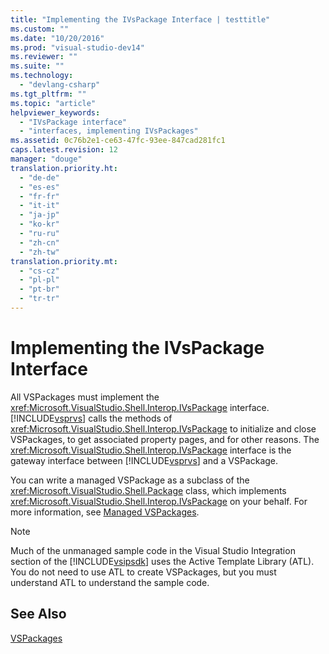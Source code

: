 ```yaml
---
title: "Implementing the IVsPackage Interface | testtitle"
ms.custom: ""
ms.date: "10/20/2016"
ms.prod: "visual-studio-dev14"
ms.reviewer: ""
ms.suite: ""
ms.technology: 
  - "devlang-csharp"
ms.tgt_pltfrm: ""
ms.topic: "article"
helpviewer_keywords: 
  - "IVsPackage interface"
  - "interfaces, implementing IVsPackages"
ms.assetid: 0c76b2e1-ce63-47fc-93ee-847cad281fc1
caps.latest.revision: 12
manager: "douge"
translation.priority.ht: 
  - "de-de"
  - "es-es"
  - "fr-fr"
  - "it-it"
  - "ja-jp"
  - "ko-kr"
  - "ru-ru"
  - "zh-cn"
  - "zh-tw"
translation.priority.mt: 
  - "cs-cz"
  - "pl-pl"
  - "pt-br"
  - "tr-tr"
---
```

# Implementing the IVsPackage Interface
All VSPackages must implement the <xref:Microsoft.VisualStudio.Shell.Interop.IVsPackage> interface. [!INCLUDE[vsprvs](../code-quality/includes/vsprvs_md.md)] calls the methods of <xref:Microsoft.VisualStudio.Shell.Interop.IVsPackage> to initialize and close VSPackages, to get associated property pages, and for other reasons. The <xref:Microsoft.VisualStudio.Shell.Interop.IVsPackage> interface is the gateway interface between [!INCLUDE[vsprvs](../code-quality/includes/vsprvs_md.md)] and a VSPackage.  
  
 You can write a managed VSPackage as a subclass of the <xref:Microsoft.VisualStudio.Shell.Package> class, which implements <xref:Microsoft.VisualStudio.Shell.Interop.IVsPackage> on your behalf. For more information, see [Managed VSPackages](../misc/managed-vspackages.md).  
  
> [!NOTE]
>  Much of the unmanaged sample code in the Visual Studio Integration section of the [!INCLUDE[vsipsdk](../extensibility/includes/vsipsdk_md.md)] uses the Active Template Library (ATL). You do not need to use ATL to create VSPackages, but you must understand ATL to understand the sample code.  
  
## See Also  
 [VSPackages](../extensibility-internals/vspackages.md)